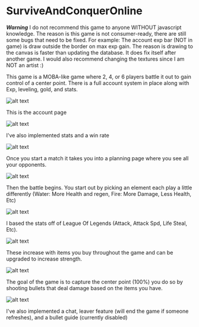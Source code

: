 # SurviveAndConquerOnline


***Warning***
I do not recommend this game to anyone WITHOUT javascript knowledge. The reason is this game is not consumer-ready, there are still some bugs that need to be fixed.
For example: The account exp bar (NOT in game) is draw outside the border on max exp gain. The reason is drawing to the canvas is faster than updating the database. It does fix itself after another game. I would also recommend changing the textures since I am NOT an artist :)

This game is a MOBA-like game where 2, 4, or 6 players battle it out to gain control of a center point.
There is a full account system in place along with Exp, leveling, gold, and stats.

![alt text](https://raw.githubusercontent.com/cyberboy1551/SurviveAndConquerOnline/master/Picts/Login.PNG)

This is the account page

![alt text](https://raw.githubusercontent.com/cyberboy1551/SurviveAndConquerOnline/master/Picts/Account.PNG)

I've also implemented stats and a win rate

![alt text](https://raw.githubusercontent.com/cyberboy1551/SurviveAndConquerOnline/master/Picts/Stats.PNG)

Once you start a match it takes you into a planning page where you see all your opponents.

![alt text](https://raw.githubusercontent.com/cyberboy1551/SurviveAndConquerOnline/master/Picts/Prepare.PNG)

Then the battle begins. You start out by picking an element each play a little differently (Water: More Health and regen, Fire: More Damage, Less Health, Etc)

![alt text](https://raw.githubusercontent.com/cyberboy1551/SurviveAndConquerOnline/master/Picts/Game1.PNG)

I based the stats off of League Of Legends (Attack, Attack Spd, Life Steal, Etc). 

![alt text](https://raw.githubusercontent.com/cyberboy1551/SurviveAndConquerOnline/master/Picts/Stats2.PNG)

These increase with items you buy throughout the game and can be upgraded to increase strength.

![alt text](https://raw.githubusercontent.com/cyberboy1551/SurviveAndConquerOnline/master/Picts/Upgrade.PNG)


The goal of the game is to capture the center point (100%) you do so by shooting bullets that deal damage based on the items you have.

![alt text](https://raw.githubusercontent.com/cyberboy1551/SurviveAndConquerOnline/master/Picts/Shoot.PNG)



I've also implemented a chat, leaver feature (will end the game if someone refreshes), and a bullet guide (currently disabled)


